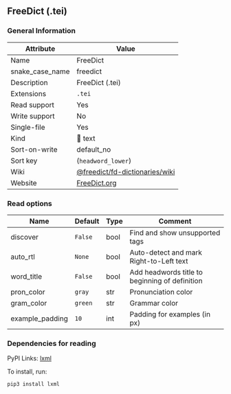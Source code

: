 ## FreeDict (.tei)

### General Information

| Attribute       | Value                                                                              |
| --------------- | ---------------------------------------------------------------------------------- |
| Name            | FreeDict                                                                           |
| snake_case_name | freedict                                                                           |
| Description     | FreeDict (.tei)                                                                    |
| Extensions      | `.tei`                                                                             |
| Read support    | Yes                                                                                |
| Write support   | No                                                                                 |
| Single-file     | Yes                                                                                |
| Kind            | 📝 text                                                                             |
| Sort-on-write   | default_no                                                                         |
| Sort key        | (`headword_lower`)                                                                 |
| Wiki            | [@freedict/fd-dictionaries/wiki](https://github.com/freedict/fd-dictionaries/wiki) |
| Website         | [FreeDict.org](https://freedict.org/)                                              |

### Read options

| Name            | Default | Type | Comment                                       |
| --------------- | ------- | ---- | --------------------------------------------- |
| discover        | `False` | bool | Find and show unsupported tags                |
| auto_rtl        | `None`  | bool | Auto-detect and mark Right-to-Left text       |
| word_title      | `False` | bool | Add headwords title to beginning of definition |
| pron_color      | `gray`  | str  | Pronunciation color                           |
| gram_color      | `green` | str  | Grammar color                                 |
| example_padding | `10`    | int  | Padding for examples (in px)                  |

### Dependencies for reading

PyPI Links: [lxml](https://pypi.org/project/lxml)

To install, run:

```sh
pip3 install lxml
```



